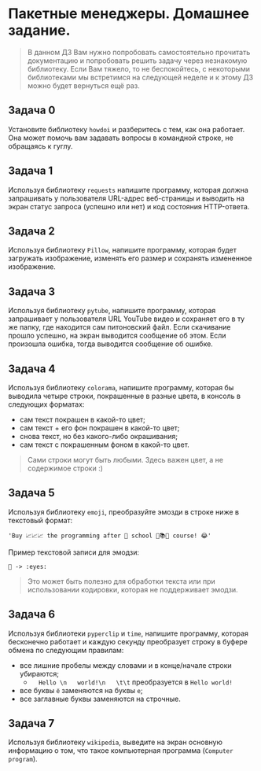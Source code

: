 # Пакетные менеджеры. Домашнее задание.

> В данном ДЗ Вам нужно попробовать самостоятельно прочитать документацию и попробовать решить задачу через незнакомую библиотеку. Если Вам тяжело, то не беспокойтесь, с некоторыми библиотеками мы встретимся на следующей неделе и к этому ДЗ можно будет вернуться ещё раз.

## Задача 0

Установите библиотеку `howdoi` и разберитесь с тем, как она работает. Она может помочь вам задавать вопросы в командной строке, не обращаясь к гуглу.

## Задача 1

Используя библиотеку `requests` напишите программу, которая должна запрашивать у пользователя URL-адрес веб-страницы и выводить на экран статус запроса (успешно или нет) и код состояния HTTP-ответа.

## Задача 2

Используя библиотеку `Pillow`, напишите программу, которая будет загружать изображение, изменять его размер и сохранять измененное изображение.

## Задача 3 

Используя библиотеку `pytube`, напишите программу, которая запрашивает у пользователя URL YouTube видео и сохраняет его в ту же папку, где находится сам питоновский файл. Если скачивание прошло успешно, на экран выводится сообщение об этом. Если произошла ошибка, тогда выводится сообщение об ошибке.

## Задача 4

Используя библиотеку `colorama`, напишите программу, которая бы выводила четыре строки, покрашенные в разные цвета, в консоль в следующих форматах:

- сам текст покрашен в какой-то цвет;
- сам текст + его фон покрашен в какой-то цвет;
- снова текст, но без какого-либо окрашивания;
- сам текст с покрашенным фоном в какой-то цвет.

> Сами строки могут быть любыми. Здесь важен цвет, а не содержимое строки :)

## Задача 5

Используя библиотеку `emoji`, преобразуйте эмозди в строке ниже в текстовый формат:

```raw
'Buy 📈📈📈 the programming after 👀 school 👏📚🏫 course! 😂'
```

Пример текстовой записи для эмодзи:

```raw
👀 -> :eyes:
```

> Это может быть полезно для обработки текста или при использовании кодировки, которая не поддерживает эмодзи.

## Задача 6

Используя библиотеки `pyperclip` и `time`, напишите программу, которая бесконечно работает и каждую секунду преобразует строку в буфере обмена по следующим правилам:

- все лишние пробелы между словами и в конце/начале строки убираются;
    - `  Hello \n   world!\n   \t\t` преобразуется в `Hello world!`
- все буквы `ё` заменяются на буквы `е`;
- все заглавные буквы заменяются на строчные.

## Задача 7

Используя библиотеку `wikipedia`, выведите на экран основную информацию о том, что такое компьютерная программа (`Computer program`).